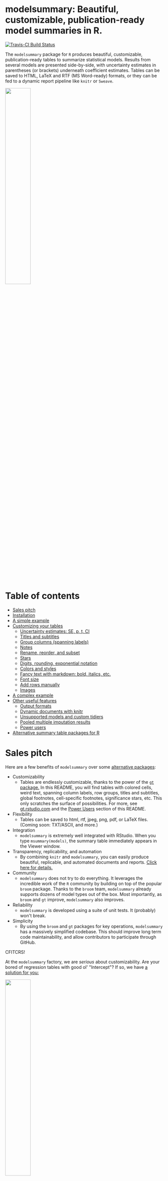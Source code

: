 # modelsummary: Beautiful, customizable, publication-ready model summaries in R.

[![Travis-CI Build Status](https://travis-ci.org/vincentarelbundock/modelsummary.svg?branch=master)](https://travis-ci.org/vincentarelbundock/modelsummary)

The `modelsummary` package for `R` produces beautiful, customizable, publication-ready tables to summarize statistical models. Results from several models are presented side-by-side, with uncertainty estimates in parentheses (or brackets) underneath coefficient estimates. Tables can be saved to HTML, LaTeX and RTF (MS Word-ready) formats, or they can be fed to a dynamic report pipeline like `knitr` or `Sweave`.

<img src="https://imgur.com/oXkB4up.png" width="40%">

# Table of contents

+ [Sales pitch](https://github.com/vincentarelbundock/modelsummary#sales-pitch)
+ [Installation](https://github.com/vincentarelbundock/modelsummary#installation)
+ [A simple example](https://github.com/vincentarelbundock/modelsummary#a-simple-example)
+ [Customizing your tables](https://github.com/vincentarelbundock/modelsummary#customizing-your-tables)
    * [Uncertainty estimates: SE, p, t, CI](https://github.com/vincentarelbundock/modelsummary#uncertainty-estimates-se-t-p-ci)
    * [Titles and subtitles](https://github.com/vincentarelbundock/modelsummary#titles-and-subtitles)
    * [Group columns (spanning labels)](https://github.com/vincentarelbundock/modelsummary#column-groups-spanning-labels)
    * [Notes](https://github.com/vincentarelbundock/modelsummary#notes)
    * [Rename, reorder, and subset](https://github.com/vincentarelbundock/modelsummary#rename-reorder-and-subset)
    * [Stars](https://github.com/vincentarelbundock/modelsummary#stars-statistical-significance-markers)
    * [Digits, rounding, exponential notation](https://github.com/vincentarelbundock/modelsummary#digits-rounding-exponential-notation)
    * [Colors and styles](https://github.com/vincentarelbundock/modelsummary#colors-and-styles)
    * [Fancy text with markdown: bold, italics, etc.](https://github.com/vincentarelbundock/modelsummary#fancy-text-with-markdown-bold-italics-etc)
    * [Font size](https://github.com/vincentarelbundock/modelsummary#font-size)
    * [Add rows manually](https://github.com/vincentarelbundock/modelsummary#add-rows-manually)
    * [Images](https://github.com/vincentarelbundock/modelsummary#images)
+ [A complex example](https://github.com/vincentarelbundock/modelsummary#a-complex-example)
+ [Other useful features](https://github.com/vincentarelbundock/modelsummary#other-useful-features)
    * [Output formats](https://github.com/vincentarelbundock/modelsummary#output-formats)
    * [Dynamic documents with knitr](https://github.com/vincentarelbundock/modelsummary#dynamic-documents-with-knitr)
    * [Unsupported models and custom tidiers](https://github.com/vincentarelbundock/modelsummary#unsupported-models-and-custom-tidiers)
    * [Pooled multiple imputation results](https://github.com/vincentarelbundock/modelsummary#pooled-multiple-imputation-results)
    * [Power users](https://github.com/vincentarelbundock/modelsummary#power-users)
+ [Alternative summary table packages for R](https://github.com/vincentarelbundock/modelsummary#alternative-summary-table-packages-for-r)

# Sales pitch

Here are a few benefits of `modelsummary` over some [alternative packages](https://github.com/vincentarelbundock/modelsummary#alternative-summary-table-packages-for-r):

* Customizability
    - Tables are endlessly customizable, thanks to the power of the [`gt` package.](https://gt.rstudio.com) In this README, you will find tables with colored cells, weird text, spanning column labels, row groups, titles and subtitles, global footnotes, cell-specific footnotes, significance stars, etc. This only scratches the surface of possibilities. For more, see [gt.rstudio.com](https://gt.rstudio.com) and the [Power Users](https://github.com/vincentarelbundock/modelsummary#power-users) section of this README.
* Flexibility
    - Tables can be saved to html, rtf, jpeg, png, pdf, or LaTeX files. (Coming soon: TXT/ASCII, and more.)
* Integration
    - `modelsummary` is extremely well integrated with RStudio. When you type `msummary(models)`, the summary table immediately appears in the Viewer window.
* Transparency, replicability, and automation
    - By combining `knitr` and `modelsummary`, you can easily produce beautiful, replicable, and automated documents and reports. [Click here for details.](https://github.com/vincentarelbundock/modelsummary#dynamic-documents-with-knitr)
* Community
    - `modelsummary` does not try to do everything. It leverages the incredible work of the `R` community by building on top of the popular `broom` package. Thanks to the `broom` team, `modelsummary` already supports dozens of model types out of the box. Most importantly, as `broom` and `gt` improve, `modelsummary` also improves.
* Reliability
    - `modelsummary` is developed using a suite of unit tests. It (probably) won't break.
* Simplicity
    - By using the `broom` and `gt` packages for key operations, `modelsummary` has a massively simplified codebase. This should improve long term code maintainability, and allow contributors to participate through GitHub.

CFITCRS!

At the `modelsummary` factory, we are *serious* about customizability. Are your bored of regression tables with good ol' "Intercept"? If so, we have [a solution for you:](https://github.com/vincentarelbundock/modelsummary#images)

<img src="https://imgur.com/CQp4uXl.png" width="40%">

# Installation

The `gt` and `modelsummary` packages are not available on CRAN yet. You can install them from github:

```r
library(remotes)
remotes::install_github('rstudio/gt')
remotes::install_github('vincentarelbundock/modelsummary')
```

Make sure you also install `tidyverse`, as `modelsummary` depends on a lot of its packages (e.g., `stringr`, `dplyr`, `tidyr`, `purrr`):

```r
install.packages('tidyverse')
```

# A simple example

Load packages and download some data from the [RDatasets](https://vincentarelbundock.github.io/Rdatasets/) repository. Then, estimate 5 different models and store them in a named list. The name of each model in that list will be used as a column label:

```r
library(MASS)
library(modelsummary)

url <- 'https://vincentarelbundock.github.io/Rdatasets/csv/HistData/Guerry.csv'
dat <- read.csv(url) 
dat$Clergy <- ifelse(dat$Clergy > 40, 1, 0) # binary variable for logit model

models <- list()
models[['OLS 1']] <- lm(Literacy ~ Crime_prop + Infants, dat)
models[['NBin 1']] <- glm.nb(Literacy ~ Crime_prop + Donations, dat)
models[['OLS 2']] <- lm(Desertion ~ Crime_prop + Infants, dat)
models[['NBin 2']] <- glm.nb(Desertion ~ Crime_prop + Donations, dat)
models[['Logit 1']] <- glm(Clergy ~ Crime_prop + Infants, dat, family = binomial())
```

Produce a simple table:

```r
msummary(models)
```

Of course, `modelsummary` can also summarize single models:

```r
mod <- lm(Clergy ~ Crime_prop, data = dat)
msummary(mod)
```

# Customizing your tables

## Uncertainty estimates: SE, t, p, CI

`modelsummary` prints an uncertainty estimate in parentheses below the corresponding coefficient estimate. The `statistic` argument must be a string which is equal to `conf.int` or to one of the columns produced by the `broom::tidy` function. When using `conf.int`, users can specify a confidence level with the `conf_level` argument.

```r
msummary(models, statistic = 'std.error')
msummary(models, statistic = 'p.value')
msummary(models, statistic = 'statistic')
msummary(models, statistic = 'conf.int', conf_level = .99)
```
You can override the uncertainty estimates in a number of ways. First, you can specify a function that produces variance-covariance matrices:

```r
library(sandwich)
msummary(models, statistic_override = vcovHC, statistic = 'p.value')
```

You can supply a list of functions of the same length as your model list:

```r
msummary(models, 
   statistic_override = list(vcov, vcovHC, vcovHAC, vcovHC, vcov))
```

You can supply a list of named variance-covariance matrices:

```r
vcov_matrices <- lapply(models, vcovHC)
msummary(models, statistic_override = vcov_matrices)
```

You can supply a list of named vectors:

```r
custom_stats <- list(`OLS 1` = c(`(Intercept)` = 2, Crime_prop = 3, Infants = 4), 
                     `NBin 1` = c(`(Intercept)` = 3, Crime_prop = -5, Donations = 3),
                     `OLS 2` = c(`(Intercept)` = 7, Crime_prop = -6, Infants = 9), 
                     `NBin 2` = c(`(Intercept)` = 4, Crime_prop = -7, Donations = -9),
                     `Logit 1` = c(`(Intercept)` = 1, Crime_prop = -5, Infants = -2))
msummary(models, statistic_override = custom_stats)
```

## Titles and subtitles

You can add titles and subtitles to your table as follows:

```r
msummary(models, 
   title = 'This is a title for my table.',
   subtitle = 'And this is the subtitle.')
```

## Notes

Add notes to the bottom of your table:

```r
msummary(models, 
   notes = list('Text of the first note.', 
                'Text of the second note.'))
```

Add numbered footnotes to a column, a row, or a cell:

```r
library(gt)
msummary(models) %>% 
    tab_footnote(                                                                                                                                                                                  
        footnote = md("This is a **very** important model, so we are pointing it out in a column-specific footnote."),                        
        locations = cells_column_labels(columns = vars(`OLS 1`))) %>%  
    tab_footnote(                                                                                                                                                                               
        footnote = "This is the variable of interest.",                                                                                           
        locations = cells_stub(rows = vars(Infants))) %>%                                                                                                                                      
    tab_footnote(                                                                                                                      
        footnote = "Most important model + most important variable = most important estimate.",
        locations = cells_data(columns = vars(`OLS 1`), rows = vars(Infants)))
```

## Rename, reorder, and subset

### Coefficient estimates

The `coef_map` argument is a named vector which allows users to rename, reorder, and subset coefficient estimates. Values of this vector correspond to the "clean" variable name. Names of this vector correspond to the "raw" variable name. The table will be sorted in the order in which terms are presented in `coef_map`. Coefficients which are *not* included in `coef_map` will be excluded from the table.

```r
cm <- c('Crime_prop' = 'Crime / Population',
        'Donations' = 'Donations',
        '(Intercept)' = 'Constant')
msummary(models, coef_map = cm)
```

An alternative mechanism to subset coefficients is to use the `coef_omit` argument. This string is a regular expression which will be fed to `stringr::str_detect` to detect the variable names which should be excluded from the table.

```r
msummary(models, coef_omit = 'Intercept|Donation')
```

### Goodness-of-fit and other statistics

`gof_omit` is a regular expression which will be fed to `stringr::str_detect` to detect the names of the statistics which should be excluded from the table.

```r
msummary(models, gof_omit = 'DF|Deviance')
```

A more powerful mechanism is to supply a `data.frame` (or `tibble`) through the `gof_map` argument. This data.frame must include 4 columns:

1. `raw`: a string with the name of a column produced by `broom::glance(model)`.
2. `clean`: a string with the "clean" name of the statistic you want to appear in your final table.
3. `fmt`: a string which will be used to round/format the string in question (e.g., `"%.3f"`). This follows the same standards as the `fmt` argument in `?modelsummary`.
4. `omit`: `TRUE` if you want the statistic to be omitted from your final table.

You can see an example of a valid data frame by typing `modelsummary::gof_map`. This is the default data.frame that `modelsummary` uses to subset and reorder goodness-of-fit statistics. As you can see, `omit == TRUE` for quite a number of statistics. You can include setting `omit == FALSE`: 

```r
gm <- modelsummary::gof_map
gm$omit <- FALSE
msummary(models, gof_map = gm)
```

The goodness-of-fit statistics will be printed in the table in the same order as in the `gof_map` data.frame.

Notice the subtle difference between `coef_map` and `gof_map`. `coef_map` works as a "white list": any coefficient not explicitly entered will be omitted from the table. `gof_map` works as a "black list": statistics need to be explicitly marked for omission.

## Column groups (spanning labels)

Create spanning labels to group models (columns):

```r
msummary(models) %>%
    gt::tab_spanner(label = 'Literacy', columns = c('OLS 1', 'NBin 1')) %>%
    gt::tab_spanner(label = 'Desertion', columns = c('OLS 2', 'NBin 2')) %>%
    gt::tab_spanner(label = 'Clergy', columns = 'Logit 1')
```

## Stars: Statistical significance markers

Some people like to add "stars" to their model summary tables to mark statistical significance. The `stars` argument can take three types of input:

1. `NULL` omits any stars or special marks (default)
2. `TRUE` uses these default values: `* p < 0.1, ** p < 0.05, *** p < 0.01`
3. Named numeric vector for custom stars.

```r
msummary(models)
msummary(models, stars = TRUE) 
msummary(models, stars = c('+' = .1, '*' = .01)) 
```

Whenever `stars != NULL`, `modelsummary` adds a note at the bottom of the table automatically. If you would like to omit this note, just use the `stars_note` argument:

```r
msummary(models, stars = TRUE, stars_note = FALSE) 
```

If you want to create your own stars description, you can add custom notes with the [`notes`](https://github.com/vincentarelbundock/modelsummary#notes) argument.

## Digits, rounding, exponential notation

The `fmt` argument defines how numeric values are rounded and presented in the table. This argument follows the `sprintf` C-library standard. For example,

* `%.3f` will keep 3 digits after the decimal point, including trailing zeros.
* `%.5f` will keep 5 digits after the decimal point, including trailing zeros.
* Changing the `f` for an `e` will use the exponential decimal representation.

Most users will just modify the `3` in `%.3f`, but this is a very powerful system, and all users are encouraged to read the details: `?sprintf`

```r
msummary(models, fmt = '%.7f')
```

## Colors and styles

The power of the `gt` package makes `modelsummary` tables endlessly customizable. For instance, we can color columns and cells, and present values in bold or italics:

```r
msummary(models) %>%
    tab_style(style = cells_styles(bkgd_color = "lightcyan",
                                   text_weight = "bold"),
              locations = cells_data(columns = vars(`OLS 1`))) %>%
    tab_style(style = cells_styles(bkgd_color = "#F9E3D6",
                                   text_style = "italic"),
              locations = cells_data(columns = vars(`NBin 2`),
                                     rows = 2:6))
```

<img src="https://i.imgur.com/1u9hgm2.png" width="50%">

## Fancy text with markdown: bold, italics, etc.

Thanks to `gt`, `modelsummary` accepts markdown indications for emphasis and more:

```r
msummary(models, 
   title = md('This is a **bolded series of words.**'),
   notes = list(md('And an *emphasized note*.')))
```

## Font size

This will produce a table with extra large row labels and extra small coefficient estimates.
```r
library(gt)
msummary(models) %>%
    tab_style(style = cells_styles(text_size = 'x-large'),
              locations = cells_stub()) %>%
    tab_style(style = cells_styles(text_size = 'x-small'),
              locations = cells_data())
```

Note that `gt`'s `tab_style` function is more developed for HTML output than for RTF or LaTeX, so some styling options may not be availble yet. The `gt` package is under heavy development, so feel free to file an issue on github if you have a special request, and stay tuned for more!

## Add rows manually

Use the `add_rows` argument to add rows manually to the bottom of the table.

```r
row1 <- c('Custom row 1', 'a', 'b', 'c', 'd', 'e')
row2 <- c('Custom row 2', 5:1)
msummary(models, add_rows = list(row1, row2))
```

## Images


Insert images in your tables using the `gt::text_transform` and `gt::local_image` functions.

```r
library(gt)
msummary(models) %>%
    text_transform(
        locations = cells_data(columns = 1, rows = 1),
        fn = function(x) {web_image(url = "https://raw.githubusercontent.com/vincentarelbundock/modelsummary/master/examples/squirrel.png", height = 120)}
    )
```

# A complex example

This is the code I used to generate the "complex" table posted at the top of this README.

```r
library(gt)
cm <- c('Crime_prop' = 'Crime / Population',
        'Donations' = 'Donations',
        'Infants' = 'Infants',
        '(Intercept)' = 'Constant')
msummary(models,
   coef_map = cm,
   stars = TRUE,
   gof_omit = "Deviance",
   title = 'Summarizing 5 statistical models using the `modelsummary` package for `R`.',
   subtitle = 'Models estimated using the Guerry dataset.',
   notes = c('First custom note to contain text.',
             'Second custom note with different content.')) %>%
   # add spanning labels
   tab_spanner(label = 'Literacy', columns = c('OLS 1', 'NBin 1')) %>%
   tab_spanner(label = 'Desertion', columns = c('OLS 2', 'NBin 2')) %>%
   tab_spanner(label = 'Clergy', columns = 'Logit 1') %>%
   # footnotes
   tab_footnote(
       footnote = md("This is a **very** important model, so we are pointing it out in a column-specific footnote."),                        
       locations = cells_column_labels(columns = vars(`OLS 1`))) %>%  
    tab_footnote(                                                                                                                                                                               
        footnote = "This is the variable of interest.",                                                                                           
        locations = cells_stub(rows = vars(Infants))) %>%                                                                                                                                      
    tab_footnote(                                                                                                                      
        footnote = "Most important model + most important variable = most important estimate.",
        locations = cells_data(columns = vars(`OLS 1`), rows = vars(Infants))) %>%   
    # color and bold
    tab_style(style = cells_styles(text_color = "red", text_weight = "bold"),
              locations = cells_data(columns = vars(`OLS 1`), rows = vars(Infants)))
```

# Other useful features

## Output formats

To save a table to file, use the `filename` argument. `modelsummary` guesses the output format based on the `filename` extension. The supported extensions are: `.tex`, `.rtf`, `.html` (ASCII/Text tables coming soon).

```r
msummary(models, filename = 'table.tex')
msummary(models, filename = 'table.rtf')
msummary(models, filename = 'table.html')
msummary(models, filename = 'table.jpeg')
```

If `filename` is not specified, `modelsummary` returns a `gt` object which can be further customized and rendered by the relevant functions in the `gt` package, such as `as_raw_html`, `as_latex`, or `as_rtf`. RStudio renders the html version of this object automatically.

*Warning*: When creating complex tables by chaining multiple `gt` functions with the `%>%` pipe operator, the `filename` argument will not work. The problem is that `modelsummary` is trying to write-to-file immediately at the main `msummary()` call, before the rest of the functions in the chain are executed. In that case, it is better to use `gt::gtsave` explicitly at the very end of your chain. For example, 

```r
msummary(models) %>%
       gt::tab_spanner(label = 'Literacy', columns = c('OLS 1', 'NBin 1')) %>%
       gt::tab_spanner(label = 'Desertion', columns = c('OLS 2', 'NBin 2')) %>%
       gt::tab_spanner(label = 'Clergy', columns = 'Logit 1') %>%
       gt::gtsave('table.tex')
```

## Dynamic documents with `knitr`

You can use `knitr` and `modelsummary` to create dynamic documents with nice summary tables. When knitting in html format, adding a `msummary(models)` call to a code chunk should work out of the box.

When knitting to PDF output, things are slightly different. Indeed, the `gt` output functionality for LaTeX is still in development and it is somewhat limited. To avoid common sources of compilation errors, and to allow users to use `\label{}`, `modelsummary` includes the `knit_latex` function. To knit to PDF, simply use:

```r
msummary(models, title = 'Model summary') %>% 
    knit_latex(label = 'tab:example')
```

My goal is to deprecate `knit_latex` when `gt` LaTeX export features improve. 

Here are two minimal working examples of markdown files which can be converted to HTML or PDF using the `knitr` package. Just open one the `.Rmd` files in RStudio and click the "Knit" button:

* [markdown_to_pdf.Rmd](https://github.com/vincentarelbundock/modelsummary/blob/master/examples/markdown_to_pdf.Rmd) / [markdown_to_pdf.pdf](https://github.com/vincentarelbundock/modelsummary/blob/master/examples/markdown_to_pdf.pdf) 
* [markdown_to_html.Rmd](https://github.com/vincentarelbundock/modelsummary/blob/master/examples/markdown_to_html.Rmd) / [markdown_to_html.html](https://github.com/vincentarelbundock/modelsummary/blob/master/examples/markdown_to_html.html) 

## Unsupported models and custom tidiers

`modelsummary` relies on two functions from the `broom` package to extract model information: `tidy` and `glance`. If `broom` doesn't support the type of model you are trying to summarize, `modelsummary` won't support it out of the box. Thankfully, it is extremely easy to add support for most models using custom methods.

For example, models produced by the `MCMCglmm` package are not currently supported by `broom`. To add support, you simply need to create a `tidy` and a `glance` method:

```r
# load packages and data
library(modelsummary)
library(MCMCglmm)
data(PlodiaPO)

# add custom functions to extract estimates (tidy) and goodness-of-fit (glance) information
tidy.MCMCglmm <- function(object, ...) {
    s <- summary(object, ...)
    ret <- tibble::tibble(term = row.names(s$solutions),
                          estimate = s$solutions[, 1],
                          conf.low = s$solutions[, 2],
                          conf.high = s$solutions[, 3])
    ret
}
glance.MCMCglmm <- function(object, ...) {
    ret <- tibble::tibble(dic = object$DIC,
                          n = nrow(object$X))
    ret
}

# estimate a simple model
model <- MCMCglmm(PO ~ 1 + plate, random = ~ FSfamily, data = PlodiaPO, verbose=FALSE, pr=TRUE)

# summarize the model
msummary(model, statistic = 'conf.int')
```

Two important things to note. First, the methods are named `tidy.MCMCglmm` and `glance.MCMCglmm` because the model object I am trying to summarize is of class `MCMCglmm`. You can find the class of a model by running: `class(model)`.

Second, in the example above, we used the `statistic = 'conf.int'` argument. This is because the `tidy` method produces `conf.low` and `conf.high` columns. In most cases, users will define `std.error` column in their custom `tidy` methods, so the `statistic` argument will need to be adjusted.

If you create new `tidy` and `glance` methods, please consider contributing them to `broom` so that the rest of the community can benefit from your work: https://github.com/tidymodels/broom

## Pooled multiple imputation results

`modelsummary` can pool and display analyses on several datasets imputed using the `mice` package. For example:

```r
library(mice)

# Create a new dataset with missing values
url <- 'https://vincentarelbundock.github.io/Rdatasets/csv/HistData/Guerry.csv'
tmp <- read.csv(url)[, c('Clergy', 'Donations', 'Literacy')]
tmp$Clergy[sample(1:nrow(tmp), 3)] <- NA
tmp$Donations[sample(1:nrow(tmp), 3)] <- NA
tmp$Literacy[sample(1:nrow(tmp), 3)] <- NA

# Impute dataset 5 times
tmp <- mice(tmp, m = 5, printFlag = FALSE, seed = 1024)

# Estimate models
mod <- list()
mod[[1]] <- with(tmp, lm(Clergy ~ Donations))
mod[[2]] <- with(tmp, lm(Clergy ~ Donations + Literacy))

# Summarize
msummary(mod, statistic = 't')
msummary(mod, statistic = 'ubar')
```

The `statistic` argument can take any column name in the tidy data frame obtained by:

```r
generics::tidy(mod[[1]])
```


## Power users

The `gt` package allows a bunch more customization and styling. Power users can use `modelsummary`'s `extract` function to produce a tibble which can easily be fed into `gt`.

```r
> modelsummary::extract(models)
# A tibble: 21 x 8
   group     term        statistic `OLS 1` `NBin 1` `OLS 2` `NBin 2` `Logit 1`
   <chr>     <chr>       <chr>     <chr>   <chr>    <chr>   <chr>    <chr>
 1 estimates (Intercept) estimate  64.114  4.218    57.331  4.384    1.006
 2 estimates (Intercept) statistic (5.247) (0.144)  (8.315) (0.233)  (0.710)
 3 estimates Crime_prop  estimate  -0.002  -0.000   -0.002  -0.000   -0.000
 4 estimates Crime_prop  statistic (0.001) (0.000)  (0.001) (0.000)  (0.000)
 5 estimates Infants     estimate  -0.001  ""       0.000   ""       -0.000
 6 estimates Infants     statistic (0.000) ""       (0.000) ""       (0.000)
 7 estimates Donations   estimate  ""      -0.000   ""      -0.000   ""
 8 estimates Donations   statistic ""      (0.000)  ""      (0.000)  ""
 9 gof       R2          ""        0.237   ""       0.073   ""       ""
10 gof       Adj.R2      ""        0.218   ""       0.051   ""       ""
# … with 11 more rows
```

# Alternative summary table packages for R

There are several excellent alternative summary table packages for R:

* [texreg](https://cran.r-project.org/package=texreg)
* [huxtable](https://cran.r-project.org/package=huxtable)
* [stargazer](https://cran.r-project.org/package=stargazer)
* [apsrtable](https://cran.r-project.org/package=apsrtable)


